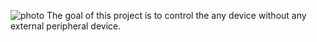 ![photo](Picture1.jpg)
The goal of this project is to control the any device without any external peripheral device.
